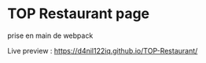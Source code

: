 <h1>TOP Restaurant page</h1>

prise en main de webpack

Live preview : https://d4nil122iq.github.io/TOP-Restaurant/